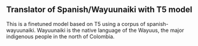 ## Translator of Spanish/Wayuunaiki with T5 model ##

This is a finetuned model based on T5 using a corpus of spanish-wayuunaiki. 
Wayuunaiki is the native language of the Wayuus, the major indigenous people in the north of Colombia.

